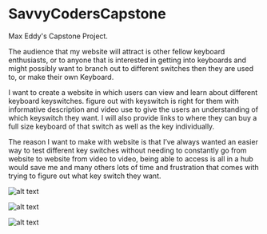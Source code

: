 # SavvyCodersCapstone
Max Eddy's Capstone Project.

The audience that my website will attract is other fellow keyboard enthusiasts, or to anyone that is interested in getting into keyboards and might possibly want to branch out to different switches then they are used to, or make their own Keyboard.

I want to create a website in which users can view and learn about different keyboard keyswitches. figure out with keyswitch is right for them with informative description and video use to give the users an understanding of which keyswitch they want. I will also provide links to where they can buy a full size keyboard of that switch as well as the key individually.

The reason I want to make with website is that I’ve always wanted an easier way to test different key switches without needing to constantly go from website to website from video to video, being able to access is all in a hub would save me and many others lots of time and frustration that comes with trying to figure out what key switch they want.

![alt text](https://i.imgur.com/wmvGc9t.png)

![alt text](https://i.imgur.com/qYUwXII.png)

![alt text](https://i.imgur.com/nQS9yKW.png)


